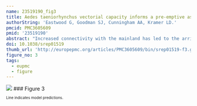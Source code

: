 ```yaml
---
name: 23519190_fig3
title: Aedes taeniorhynchus vectorial capacity informs a pre-emptive assessment of West Nile virus establishment in Galapagos.
authorString: 'Eastwood G, Goodman SJ, Cunningham AA, Kramer LD.'
pmcid: PMC3605609
pmid: '23519190'
abstract: "Increased connectivity with the mainland has led to the arrival of many invasive species to the Galápagos Islands, including novel pathogens, threatening the archipelago's unique fauna. Here we consider the potential role of the mosquito Aedes taeniorhynchus in maintaining the flavivirus West Nile virus [WNV] should it reach the islands. We report on three components of vectorial capacity - vector competency, distributional abundance and host-feeding. In contrast to USA strains, Galápagos A. taeniorhynchus is a competent and efficient WNV vector, capable of transmission at 5 days post-exposure. Based on 25 blood-meals, mammalian feeding suggests a potential bridge vector role should contact with key amplification taxa occur. Vector population abundance is driven primarily by climatic factors, peaking between January and March. As a ubiquitous competent vector, A. taeniorhynchus may facilitate future WNV establishment, therefore it is vital to ensure the biosecurity of Galápagos to prevent introductions of pathogens such as WNV."
doi: 10.1038/srep01519
thumb_url: 'http://europepmc.org/articles/PMC3605609/bin/srep01519-f3.gif'
figure_no: 3
tags:
  - eupmc
  - figure
---
```

<img src='http://europepmc.org/articles/PMC3605609/bin/srep01519-f3.jpg' style='max-height: 300px'>
### Figure 3
<p style='font-size: 10px;'><title>The mean abundance of female Galápagos *Aedes taeniorhynchus* by month of year (based on Santa Cruz specimens).</title> Line indicates model predictions.</p>